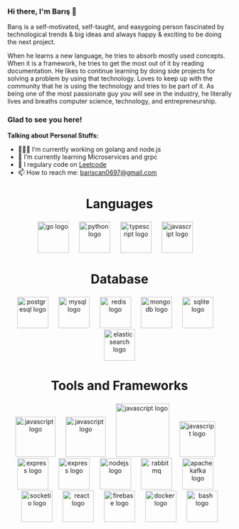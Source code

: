

###

### Hi there, I'm Barış  👋



Barış is a self-motivated, self-taught, and easygoing person fascinated by technological trends & big ideas and always happy & exciting to be doing the next project.

When he learns a new language, he tries to absorb mostly used concepts. When it is a framework, he tries to get the most out of it by reading documentation. He likes to continue learning by doing side projects for solving a problem by using that technology. Loves to keep up with the community that he is using the technology and tries to be part of it.
As being one of the most passionate guy you will see in the industry, he literally lives and breaths computer science, technology, and entrepreneurship.

### Glad to see you here! 

**Talking about Personal Stuffs:**

- 👨🏻‍💻 I’m currently working on golang and node.js
- 🚀 I’m currently learning Microservices and grpc
- 📝 I regulary code on [Leetcode](https://leetcode.com/Bariscan97/)
- 📫 How to reach me: bariscan0697@gmail.com



###

<h1 align="center">Languages</h1>

###

<div align="center">
  <img src="https://cdn.simpleicons.org/go/00ADD8" height="70" alt="go logo"  />
  <img width="15" />
  <img src="https://cdn.jsdelivr.net/gh/devicons/devicon/icons/python/python-original.svg" height="70" alt="python logo"  />
  <img width="15" />
  <img src="https://cdn.jsdelivr.net/gh/devicons/devicon/icons/typescript/typescript-original.svg" height="70" alt="typescript logo"  />
  <img width="15" />
  <img src="https://cdn.jsdelivr.net/gh/devicons/devicon/icons/javascript/javascript-original.svg" height="70" alt="javascript logo"  />
  <img width="15" />
  

</div>

###

<h1 align="center">Database</h1>

###

<div align="center">
  
  <img src="https://cdn.jsdelivr.net/gh/devicons/devicon/icons/postgresql/postgresql-original.svg" height="70" alt="postgresql logo"  />
  <img width="15" />
  <img src="https://cdn.simpleicons.org/mysql/4479A1" height="70" alt="mysql logo"  />
  <img width="15" />
  <img src="https://cdn.jsdelivr.net/gh/devicons/devicon/icons/redis/redis-original.svg" height="70" alt="redis logo"  />
  <img width="15" />
  <img src="https://skillicons.dev/icons?i=mongodb" height="70" alt="mongodb logo"  />
  <img width="15" />
  <img src="https://skillicons.dev/icons?i=sqlite" height="70" alt="sqlite logo"  />
  <img width="15" />
  <img src="https://avatars.githubusercontent.com/u/6764390?s=200&v=4" height="70" alt="elasticsearch logo"  />
  
</div>

###

<h1 align="center">Tools and Frameworks</h1>

###

<div align="center">
  
  <img src="https://avatars.githubusercontent.com/u/7894478?s=200&v=4" height="90" alt="javascript logo"  />
  <img width="15" />
  <img src="https://avatars.githubusercontent.com/u/2624634?s=200&v=4" height="90" alt="javascript logo"  />
  <img width="15" />
  <img src="https://avatars.githubusercontent.com/u/59947262?s=200&v=4" height="120" alt="javascript logo"  />
  <img width="15" />
  <img src="https://avatars.githubusercontent.com/u/489566?s=200&v=4" height="80" alt="javascript logo"  />
  <img width="15" />
  <img src="https://skillicons.dev/icons?i=express" height="70" alt="express logo"  />
  <img width="15" />
  <img src="https://avatars.githubusercontent.com/u/28507035?s=200&v=4" height="70" alt="express logo"  />
  <img width="15" />
  <img src="https://skillicons.dev/icons?i=nodejs" height="70" alt="nodejs logo"  />
  <img width="15" />
  <img src="https://avatars.githubusercontent.com/u/96669?s=200&v=4" height="70" alt="rabbitmq"  />
  <img width="15" />
  <img src="https://skillicons.dev/icons?i=kafka" height="70" alt="apachekafka logo"  />
  <img width="15" />
  <img src="https://cdn.jsdelivr.net/gh/devicons/devicon/icons/socketio/socketio-original.svg" height="70" alt="socketio logo"  />
  <img width="15" />
  <img src="https://cdn.jsdelivr.net/gh/devicons/devicon/icons/react/react-original.svg" height="70" alt="react logo"  />
  <img width="15" />
  <img src="https://cdn.jsdelivr.net/gh/devicons/devicon/icons/firebase/firebase-plain.svg" height="70" alt="firebase logo"  />
  <img width="15" />
  <img src="https://cdn.jsdelivr.net/gh/devicons/devicon/icons/docker/docker-original.svg" height="70" alt="docker logo"  />
  <img width="15" />
  <img src="https://skillicons.dev/icons?i=bash" height="70" alt="bash logo"  />
 
</div>

###
